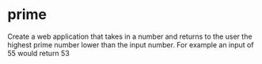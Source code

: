 # prime
Create a web application that takes in a number and returns to the user the highest prime number lower than the input number. For example an input of 55 would return 53
